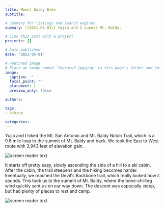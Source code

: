 ```yaml
---
title: Mount Baldy Hike
subtitle: 

# Summary for listings and search engines
summary: \[2021.05.01\] Yujia and I summit Mt. Baldy.

# Link this post with a project
projects: []

# Date published
date: "2021-05-01"

# Featured image
# Place an image named `featured.jpg/png` in this page's folder and customize its options here.
image:
  caption: ''
  focal_point: ""
  placement: 1
  preview_only: false

authors:

tags:
- hiking

categories:
---
```



Yujia and I hiked the Mt. San Antonio and Mt. Baldy Notch Trail, which is a 9.6 mile loop to the summit of Mt. Baldy and back. We took the East to West route with 3,943 feet of elevation gain.

![screen reader text](yujia.jpg)

It starts off pretty easy, slowly ascending the side of a hill to a ski cabin. After the cabin, the trail steepens and the hiking becomes harder. Eventually, we reached the Devil's Backbone trail, which really looked how it sounds. This took us to the summit of Mt. Baldy, where the bone-chilling wind quickly sent us on our way down. The descent was especially steep, but had plenty of places to rest and camp. 

![screen reader text](brenden.jpg)